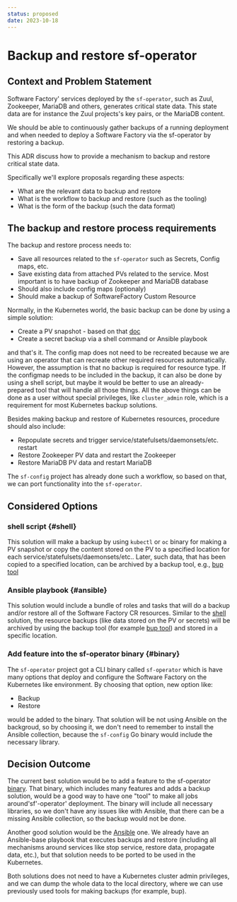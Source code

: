 ```yaml
---
status: proposed
date: 2023-10-18
---
```


# Backup and restore sf-operator

## Context and Problem Statement

Software Factory' services deployed by the `sf-operator`, such as Zuul,
Zookeeper, MariaDB and others, generates critical state data.
This state data are for instance the Zuul projects's key pairs, or
the MariaDB content.

We should be able to continuously gather backups of a running deployment
and when needed to deploy a Software Factory via the sf-operator by restoring a backup.

This ADR discuss how to provide a mechanism to backup and restore critical state data.

Specifically we'll explore proposals regarding these aspects:

* What are the relevant data to backup and restore
* What is the workflow to backup and restore (such as the tooling)
* What is the form of the backup (such the data format)

## The backup and restore process requirements

The backup and restore process needs to:

* Save all resources related to the `sf-operator` such as Secrets, Config maps, etc.
* Save existing data from attached PVs related to the service. Most important
  is to have backup of Zookeeper and MariaDB database
* Should also include config maps (optionaly)
* Should make a backup of SoftwareFactory Custom Resource

Normally, in the Kubernetes world, the basic backup can be done by using
a simple solution:

* Create a PV snapshot - based on that [doc](https://kubernetes.io/docs/concepts/storage/volume-snapshots/)
* Create a secret backup via a shell command or Ansible playbook

and that's it. The config map does not need to be recreated because
we are using an operator that can recreate other required resources
automatically. However, the assumption is that no backup is required
for resource type. If the configmap needs to be included in the
backup, it can also be done by using a shell script, but maybe it
would be better to use an already-prepared tool that will handle all those things.
All the above things can be done as a user without special privileges, like
`cluster_admin` role, which is a requirement for most Kubernetes backup solutions.

Besides making backup and restore of Kubernetes resources, procedure should
also include:

* Repopulate secrets and trigger service/statefulsets/daemonsets/etc. restart
* Restore Zookeeper PV data and restart the Zookeeper
* Restore MariaDB PV data and restart MariaDB

The `sf-config` project has already done such a workflow, so based on that,
we can port functionality into the `sf-operator`.

## Considered Options

### shell script {#shell}

This solution will make a backup by using `kubectl` or `oc` binary for making
a PV snapshot or copy the content stored on the PV to a specified location for
each service/statefulsets/daemonsets/etc.. Later, such data, that has been copied
to a specified location, can be archived by a backup tool, e.g., [bup tool](https://github.com/bup/bup)

### Ansible playbook {#ansible}

This solution would include a bundle of roles and tasks that will
do a backup and/or restore all of the Software Factory CR resources.
Similar to the [shell](#shell) solution, the resource backups (like data stored
on the PV or secrets) will be archived by using the backup tool (for
example [bup tool](https://github.com/bup/bup)) and stored in a specific location.

### Add feature into the sf-operator binary {#binary}

The `sf-operator` project got a CLI binary called `sf-operator` which is
have many options that deploy and configure the Software Factory on the
Kubernetes like environment.
By choosing that option, new option like:

* Backup
* Restore

would be added to the binary.
That solution will be not using Ansible on the backgroud, so by choosing it,
we don't need to remember to install the Ansible collection, because the
`sf-config` Go binary would include the necessary library.

## Decision Outcome

The current best solution would be to add a feature to the sf-operator [binary](#binary).
That binary, which includes many features and adds a backup solution, would
be a good way to have one "tool" to make all jobs around'sf'-operator' deployment.
The binary will include all necessary libraries, so we don't have any issues like
with Ansible, that there can be a missing Ansible collection, so the backup
would not be done.

Another good solution would be the [Ansible](#ansible) one.
We already have an Ansible-base playbook that executes backups and
restore (including all mechanisms around services like stop service,
restore data, propagate data, etc.), but that solution needs to be ported to
be used in the Kubernetes.

Both solutions does not need to have a Kubernetes cluster admin privileges, and
we can dump the whole data to the local directory, where we can use previously used tools
for making backups (for example, bup).
